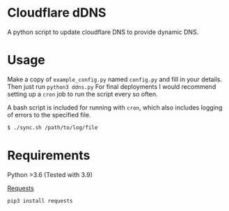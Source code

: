 # Cloudflare dDNS
A python script to update cloudflare DNS to provide dynamic DNS.

# Usage
Make a copy of `example_config.py` named `config.py` and fill in your details.
Then just run `python3 ddns.py`
For final deployments I would recommend setting up a `cron` job to run the script every so often.

A bash script is included for running with `cron`, which also includes logging of errors to the specified file.
```sh
$ ./sync.sh /path/to/log/file
```

# Requirements
Python >3.6 (Tested with 3.9)

[Requests](https://requests.readthedocs.io/)
```
pip3 install requests
```